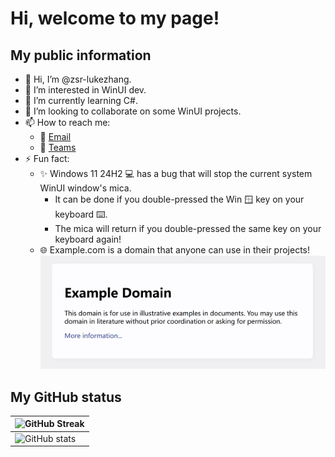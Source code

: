 # Hi, welcome to my page!
## My public information
- 👋 Hi, I’m @zsr-lukezhang.
- 👀 I’m interested in WinUI dev.
- 🌱 I’m currently learning C#.
- 💞️ I’m looking to collaborate on some WinUI projects.
- 📫 How to reach me:
  - 📧 [Email](mailto:admin@lukezhang.win)
  - 🛜 [Teams](https://teams.live.com/l/invite/FEAbSrIXN4DHxu7yAM)
- ⚡ Fun fact:
  - ✨ Windows 11 24H2 💻 has a bug that will stop the current system WinUI window's mica.
    - It can be done if you double-pressed the Win 🪟 key on your keyboard ⌨️.
    - The mica will return if you double-pressed the same key on your keyboard again!
  - 🌐 Example.com is a domain that anyone can use in their projects!
    ![Example.com](https://github.com/zsr-lukezhang/zsr-lukezhang/blob/main/Images/example.com.png?raw=true)
## My GitHub status
|<img src="https://github-readme-streak-stats.herokuapp.com?user=zsr-lukezhang&theme=vue&locale=zh_Hans&date_format=%5BY.%5Dn.j&hide_border=true" alt="GitHub Streak" width="500"/>|
|---|
|<img alt="GitHub stats" src="https://github-readme-stats.vercel.app/api?username=zsr-lukezhang&amp;theme=vue&amp;show_icons=true&hide_border=true" width="500"/>|
<!---
zsr-lukezhang/zsr-lukezhang is a ✨ special ✨ repository because its `README.md` (this file) appears on your GitHub profile.
You can click the Preview link to take a look at your changes.
--->

